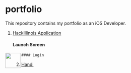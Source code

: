 # portfolio

This repository contains my portfolio as an iOS Developer.

1. [HackIllinois Application](https://github.com/HackIllinois/iphone-2017)
    #### Launch Screen
  
<img src=./preview/hackillinois-01 align="left" height="48" width="48">

    #### Login
   
[//]:   ![login-page-empty][hackillinois-02]
[//]:   ![login-page-empty-password][hackillinois-03]
[//]:   ![login-page-empty-username][hackillinois-04]
[//]:   ![login-page-short-password][hackillinois-05]
[//]:   ![login-page-complete][hackillinois-06]
[//]:   ![login-page-loading][hackillinois-07]

2. [Handi]()
